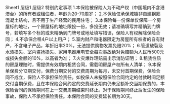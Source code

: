 Sheet1
	层级1	层级2
	特别约定事项
		1.本保险被保险人为不动产权（中国境内不含港澳台）的所有者或租住者，年龄为20-70周岁；
		2.本保险仅承保城镇非自建钢筋混凝土结构，且不用于生产经营的民用住宅；
		3.本保险每一份保单仅保障一个房屋标的地址，一个房屋标的地址限投一份，多投无效；请准确填写并精确到门牌号，若填写多个标的或未精确到门牌号或地址填写错误，保险人有权解除保险合同；
		4.不承保合租4户以上用户；
		5.室内财产和电器限定为房屋所有权者的自有财产，不含电子产品，年折旧率20%，无法提供购物发票免赔20%；
		6.管道破裂及水渍损失、室内盗抢损失、家用电器用电安全每次事故绝对免赔额为人民币500元或损失金额的10%，以高者为准；
		7.火灾爆炸理赔需出示消防证明；
		8.租赁性质的房屋理赔时，需提供有效期内租赁合同，需载明房屋产权所有人清单；
		9.本保单保费分12期交付，保费分期交付的交费周期为每月，未交付首期保费，保险合同不成立，保险人不承担保险责任。如投保人未按照保险合同约定的付款时间足额交付当期保费，且在本保险合同约定的交费延长期内仍未足额补交当期保费的，本保险合同的保险期间在上一交费周期结束时终止。对于保险期间终止后发生的保险事故，保险人不承担保险责任。本保险合同的交费延长期为30天。


